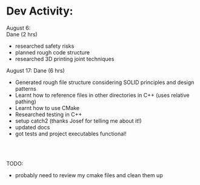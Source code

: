 # Dev Activity: 
August 6:  
Dane (2 hrs)  
- researched safety risks
- planned rough code structure
- researched 3D printing joint techniques

August 17:
Dane (6 hrs)
- Generated rough file structure considering SOLID principles and design patterns
- Learnt how to reference files in other directories in C++ (uses relative pathing)
- Learnt how to use CMake
- Researched testing in C++ 
- setup catch2 (thanks Josef for telling me about it!)
- updated docs
- got tests and project executables functional!

<br>
<br>

TODO:
- probably need to review my cmake files and clean them up
